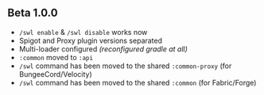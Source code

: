 ## Beta 1.0.0
- `/swl enable` & `/swl disable` works now
- Spigot and Proxy plugin versions separated
- Multi-loader configured *(reconfigured gradle at all)*
- `:common` moved to `:api`
- `/swl` command has been moved to the shared `:common-proxy` (for BungeeCord/Velocity)
- `/swl` command has been moved to the shared `:common` (for Fabric/Forge)

